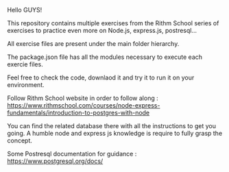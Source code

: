 Hello GUYS! 

This repository contains multiple exercises from the Rithm School series of exercises to practice even more on Node.js, express.js, postresql...

All exercise files are present under the main folder hierarchy.

The package.json file has all the modules necessary to execute each exercie files.

Feel free to check the code, downlaod it and try it to run it on your environment.

Follow Rithm School website in order to follow along : https://www.rithmschool.com/courses/node-express-fundamentals/introduction-to-postgres-with-node

You can find the related database there with all the instructions to get you going. A humble node and express js knowledge is require to fully grasp the concept.

Some Postresql documentation for guidance : https://www.postgresql.org/docs/

